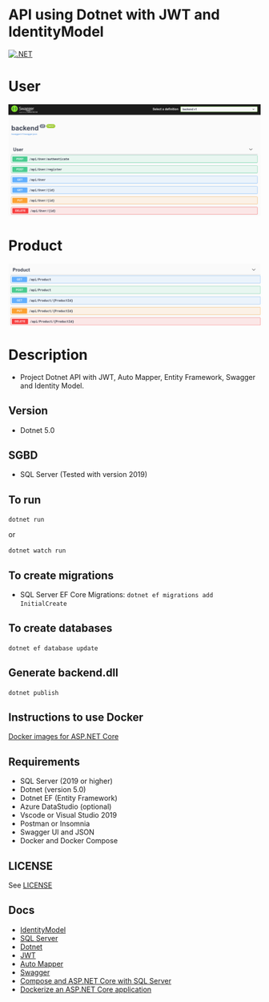 # API using Dotnet with JWT and IdentityModel

[![.NET](https://github.com/leandrocunha526/dotnet-api/actions/workflows/dotnet.yml/badge.svg)](https://github.com/leandrocunha526/dotnet-api/actions/workflows/dotnet.yml)

# User

![api](.github/images/api.png)

# Product

![product](.github/images/product.png)

# Description

- Project Dotnet API with JWT, Auto Mapper, Entity Framework, Swagger and Identity Model.

## Version

- Dotnet 5.0

## SGBD

- SQL Server (Tested with version 2019)

## To run

`dotnet run`

or

`dotnet watch run`

## To create migrations

- SQL Server EF Core Migrations: `dotnet ef migrations add InitialCreate`

## To create databases

`dotnet ef database update`

## Generate backend.dll

`dotnet publish`

## Instructions to use Docker

[Docker images for ASP.NET Core](https://docs.microsoft.com/en-us/aspnet/core/host-and-deploy/docker/building-net-docker-images?view=aspnetcore-5.0)

## Requirements

- SQL Server (2019 or higher)
- Dotnet (version 5.0)
- Dotnet EF (Entity Framework)
- Azure DataStudio (optional)
- Vscode or Visual Studio 2019
- Postman or Insomnia
- Swagger UI and JSON
- Docker and Docker Compose

## LICENSE

See [LICENSE](LICENSE.md)

## Docs

- [IdentityModel](https://identitymodel.readthedocs.io/en/latest/)
- [SQL Server](https://docs.microsoft.com/en-us/sql/sql-server/?view=sql-server-ver15)
- [Dotnet](https://docs.microsoft.com/en-us/dotnet/)
- [JWT](https://jwt.io/)
- [Auto Mapper](https://docs.automapper.org/en/stable/Getting-started.html)
- [Swagger](https://swagger.io/)
- [Compose and ASP.NET Core with SQL Server](https://docs.docker.com/samples/aspnet-mssql-compose)
- [Dockerize an ASP.NET Core application](https://docs.docker.com/samples/dotnetcore/)
